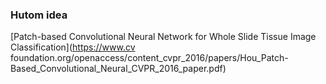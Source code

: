 ### Hutom idea

[Patch-based Convolutional Neural Network for Whole Slide Tissue Image Classification](https://www.cv foundation.org/openaccess/content_cvpr_2016/papers/Hou_Patch-Based_Convolutional_Neural_CVPR_2016_paper.pdf)
